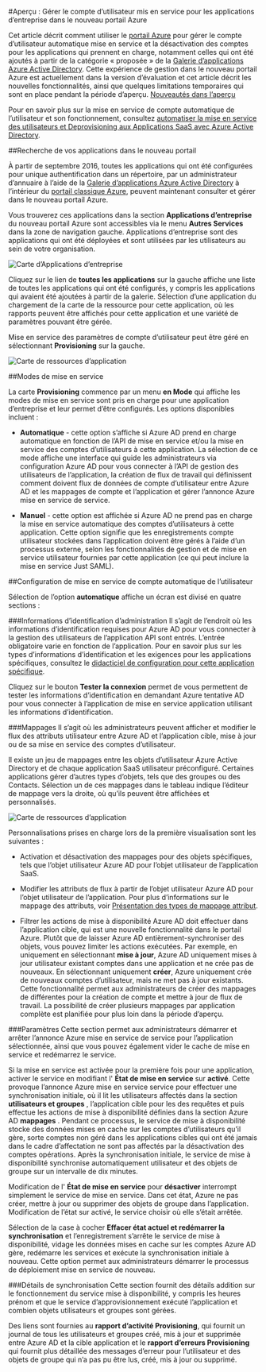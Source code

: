 <properties
    pageTitle="Utilisateur mise en service de gestion des applications d’entreprise dans l’aperçu Azure Active Directory | Microsoft Azure"
    description="Découvrez comment gérer le service de compte utilisateur pour les applications d’entreprise à l’aide de l’aperçu Azure Active Directory"
    services="active-directory"
    documentationCenter=""
    authors="asmalser"
    manager="femila"
    editor=""/>

<tags
    ms.service="active-directory"
    ms.devlang="na"
    ms.topic="article"
    ms.tgt_pltfrm="na"
    ms.workload="identity"
    ms.date="09/12/2016"
    ms.author="asmalser"/>

#<a name="preview-managing-user-account-provisioning-for-enterprise-apps-in-the-new-azure-portal"></a>Aperçu : Gérer le compte d’utilisateur mis en service pour les applications d’entreprise dans le nouveau portail Azure

Cet article décrit comment utiliser le [portail Azure](https://portal.azure.com) pour gérer le compte d’utilisateur automatique mise en service et la désactivation des comptes pour les applications qui prennent en charge, notamment celles qui ont été ajoutés à partir de la catégorie « proposée » de la [Galerie d’applications Azure Active Directory](active-directory-appssoaccess-whatis.md#get-started-with-the-azure-ad-application-gallery). Cette expérience de gestion dans le nouveau portail Azure est actuellement dans la version d’évaluation et cet article décrit les nouvelles fonctionnalités, ainsi que quelques limitations temporaires qui sont en place pendant la période d’aperçu. [Nouveautés dans l’aperçu](active-directory-preview-explainer.md)

Pour en savoir plus sur la mise en service de compte automatique de l’utilisateur et son fonctionnement, consultez [automatiser la mise en service des utilisateurs et Deprovisioning aux Applications SaaS avec Azure Active Directory](active-directory-saas-app-provisioning.md).

##<a name="finding-your-apps-in-the-new-portal"></a>Recherche de vos applications dans le nouveau portail

À partir de septembre 2016, toutes les applications qui ont été configurées pour unique authentification dans un répertoire, par un administrateur d’annuaire à l’aide de la [Galerie d’applications Azure Active Directory](active-directory-appssoaccess-whatis.md#get-started-with-the-azure-ad-application-gallery) à l’intérieur du [portail classique Azure](https://manage.windowsazure.com), peuvent maintenant consulter et gérer dans le nouveau portail Azure.

Vous trouverez ces applications dans la section **Applications d’entreprise** du nouveau portail Azure sont accessibles via le menu **Autres Services** dans la zone de navigation gauche. Applications d’entreprise sont des applications qui ont été déployées et sont utilisées par les utilisateurs au sein de votre organisation.

![Carte d’Applications d’entreprise][0]

Cliquez sur le lien de **toutes les applications** sur la gauche affiche une liste de toutes les applications qui ont été configurés, y compris les applications qui avaient été ajoutées à partir de la galerie. Sélection d’une application du chargement de la carte de la ressource pour cette application, où les rapports peuvent être affichés pour cette application et une variété de paramètres pouvant être gérée.

Mise en service des paramètres de compte d’utilisateur peut être géré en sélectionnant **Provisioning** sur la gauche.

![Carte de ressources d’application][1]


##<a name="provisioning-modes"></a>Modes de mise en service

La carte **Provisioning** commence par un menu **en Mode** qui affiche les modes de mise en service sont pris en charge pour une application d’entreprise et leur permet d’être configurés. Les options disponibles incluent :

* **Automatique** - cette option s’affiche si Azure AD prend en charge automatique en fonction de l’API de mise en service et/ou la mise en service des comptes d’utilisateurs à cette application. La sélection de ce mode affiche une interface qui guide les administrateurs via configuration Azure AD pour vous connecter à l’API de gestion des utilisateurs de l’application, la création de flux de travail qui définissent comment doivent flux de données de compte d’utilisateur entre Azure AD et les mappages de compte et l’application et gérer l’annonce Azure mise en service de service.

* **Manuel** - cette option est affichée si Azure AD ne prend pas en charge la mise en service automatique des comptes d’utilisateurs à cette application. Cette option signifie que les enregistrements compte utilisateur stockées dans l’application doivent être gérés à l’aide d’un processus externe, selon les fonctionnalités de gestion et de mise en service utilisateur fournies par cette application (ce qui peut inclure la mise en service Just SAML).


##<a name="configuring-automatic-user-account-provisioning"></a>Configuration de mise en service de compte automatique de l’utilisateur

Sélection de l’option **automatique** affiche un écran est divisé en quatre sections :

###<a name="admin-credentials"></a>Informations d’identification d’administration
Il s’agit de l’endroit où les informations d’identification requises pour Azure AD pour vous connecter à la gestion des utilisateurs de l’application API sont entrés. L’entrée obligatoire varie en fonction de l’application. Pour en savoir plus sur les types d’informations d’identification et les exigences pour les applications spécifiques, consultez le [didacticiel de configuration pour cette application spécifique](active-directory-saas-app-provisioning.md#list-of-apps-that-support-automated-user-provisioning).

Cliquez sur le bouton **Tester la connexion** permet de vous permettent de tester les informations d’identification en demandant Azure tentative AD pour vous connecter à l’application de mise en service application utilisant les informations d’identification.

###<a name="mappings"></a>Mappages
Il s’agit où les administrateurs peuvent afficher et modifier le flux des attributs utilisateur entre Azure AD et l’application cible, mise à jour ou de sa mise en service des comptes d’utilisateur.

Il existe un jeu de mappages entre les objets d’utilisateur Azure Active Directory et de chaque application SaaS utilisateur préconfiguré. Certaines applications gérer d’autres types d’objets, tels que des groupes ou des Contacts. Sélection un de ces mappages dans le tableau indique l’éditeur de mappage vers la droite, où qu’ils peuvent être affichées et personnalisés.

![Carte de ressources d’application][2]

Personnalisations prises en charge lors de la première visualisation sont les suivantes :

* Activation et désactivation des mappages pour des objets spécifiques, tels que l’objet utilisateur Azure AD pour l’objet utilisateur de l’application SaaS.

* Modifier les attributs de flux à partir de l’objet utilisateur Azure AD pour l’objet utilisateur de l’application. Pour plus d’informations sur le mappage des attributs, voir [Présentation des types de mappage attribut](active-directory-saas-customizing-attribute-mappings.md#understanding-attribute-mapping-types).

* Filtrer les actions de mise à disponibilité Azure AD doit effectuer dans l’application cible, qui est une nouvelle fonctionnalité dans le portail Azure. Plutôt que de laisser Azure AD entièrement-synchroniser des objets, vous pouvez limiter les actions exécutées. Par exemple, en uniquement en sélectionnant **mise à jour**, Azure AD uniquement mises à jour utilisateur existant comptes dans une application et ne crée pas de nouveaux. En sélectionnant uniquement **créer**, Azure uniquement crée de nouveaux comptes d’utilisateur, mais ne met pas à jour existants. Cette fonctionnalité permet aux administrateurs de créer des mappages de différentes pour la création de compte et mettre à jour de flux de travail. La possibilité de créer plusieurs mappages par application complète est planifiée pour plus loin dans la période d’aperçu.

###<a name="settings"></a>Paramètres
Cette section permet aux administrateurs démarrer et arrêter l’annonce Azure mise en service de service pour l’application sélectionnée, ainsi que vous pouvez également vider le cache de mise en service et redémarrez le service.

Si la mise en service est activée pour la première fois pour une application, activer le service en modifiant l' **État de mise en service** sur **activé**. Cette provoque l’annonce Azure mise en service service pour effectuer une synchronisation initiale, où il lit les utilisateurs affectés dans la section **utilisateurs et groupes** , l’application cible pour les des requêtes et puis effectue les actions de mise à disponibilité définies dans la section Azure AD **mappages** . Pendant ce processus, le service de mise à disponibilité stocke des données mises en cache sur les comptes d’utilisateurs qu’il gère, sorte comptes non géré dans les applications cibles qui ont été jamais dans le cadre d’affectation ne sont pas affectés par la désactivation des comptes opérations. Après la synchronisation initiale, le service de mise à disponibilité synchronise automatiquement utilisateur et des objets de groupe sur un intervalle de dix minutes.

Modification de l' **État de mise en service** pour **désactiver** interrompt simplement le service de mise en service. Dans cet état, Azure ne pas créer, mettre à jour ou supprimer des objets de groupe dans l’application. Modification de l’état sur activé, le service choisir où elle s’était arrêtée.

Sélection de la case à cocher **Effacer état actuel et redémarrer la synchronisation** et l’enregistrement s’arrête le service de mise à disponibilité, vidage les données mises en cache sur les comptes Azure AD gère, redémarre les services et exécute la synchronisation initiale à nouveau. Cette option permet aux administrateurs démarrer le processus de déploiement mise en service de nouveau.

###<a name="synchronization-details"></a>Détails de synchronisation
Cette section fournit des détails addition sur le fonctionnement du service mise à disponibilité, y compris les heures prénom et que le service d’approvisionnement exécuté l’application et combien objets utilisateurs et groupes sont gérées.

Des liens sont fournies au **rapport d’activité Provisioning**, qui fournit un journal de tous les utilisateurs et groupes créé, mis à jour et supprimée entre Azure AD et la cible application et le **rapport d’erreurs Provisioning** qui fournit plus détaillée des messages d’erreur pour l’utilisateur et des objets de groupe qui n’a pas pu être lus, créé, mis à jour ou supprimé. 

[0]: ./media/active-directory-enterprise-apps-manage-provisioning/enterprise-apps-blade.PNG
[1]: ./media/active-directory-enterprise-apps-manage-provisioning/enterprise-apps-provisioning.PNG
[2]: ./media/active-directory-enterprise-apps-manage-provisioning/enterprise-apps-provisioning-mapping.PNG
